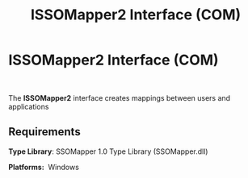 ﻿---
title: ISSOMapper2 Interface (COM)
TOCTitle: ISSOMapper2 Interface (COM)
ms:assetid: 30a0d194-2fc4-4bfc-bc15-c78d4b937a33
ms:mtpsurl: https://msdn.microsoft.com/library/Aa770323(v=BTS.80)
ms:contentKeyID: 51527180
ms.date: 08/30/2017
mtps_version: v=BTS.80
---

# ISSOMapper2 Interface (COM)

 

The **ISSOMapper2** interface creates mappings between users and applications

## Requirements

**Type Library**: SSOMapper 1.0 Type Library (SSOMapper.dll)

**Platforms:**  Windows

